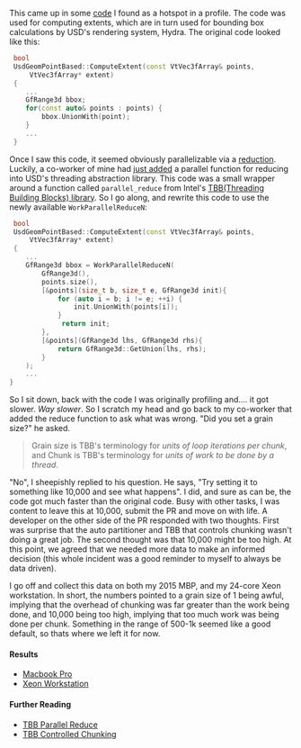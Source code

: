 This came up in some [code](https://github.com/PixarAnimationStudios/USD/pull/588/files#diff-ae871481ac1da2d3081de73c7245d8dd) 
I found as a hotspot in a profile. The code was used for computing extents, which are in turn used for bounding box calculations
by USD's rendering system, Hydra. The original code looked like this:

```c++
 bool
 UsdGeomPointBased::ComputeExtent(const VtVec3fArray& points,
     VtVec3fArray* extent)
 {
    ...
    GfRange3d bbox;
    for(const auto& points : points) {
        bbox.UnionWith(point);
    }
    ...
 }
```

Once I saw this code, it seemed obviously parallelizable via a [reduction](https://en.wikipedia.org/wiki/Fold_(higher-order_function)).
Luckily, a co-worker of mine had [just added](https://github.com/PixarAnimationStudios/USD/blob/master/pxr/base/lib/work/reduce.h) a parallel function for reducing into USD's threading abstraction library. This code was a small wrapper around a function 
called `parallel_reduce` from Intel's [TBB(Threading Building Blocks) library](https://software.intel.com/en-us/tbb-user-guide).
So I go along, and rewrite this code to use the newly available `WorkParallelReduceN`:
```c++
 bool
 UsdGeomPointBased::ComputeExtent(const VtVec3fArray& points,
     VtVec3fArray* extent)
 {
    ...
    GfRange3d bbox = WorkParallelReduceN(
        GfRange3d(),
        points.size(),
        [&points](size_t b, size_t e, GfRange3d init){
            for (auto i = b; i != e; ++i) {
                init.UnionWith(points[i]);
            }
             return init;
        },
        [&points](GfRange3d lhs, GfRange3d rhs){
            return GfRange3d::GetUnion(lhs, rhs);
        }
    );
    ...
}
```

So I sit down, back with the code I was originally profiling and.... it got slower. _Way slower_. So I scratch my
head and go back to my co-worker that added the reduce function to ask what was wrong. "Did you set a grain size?"
he asked. 

> Grain size is TBB's terminology for _units of loop iterations per chunk_, and Chunk is TBB's terminology for _units of work to be done by a thread_.

"No", I sheepishly replied to his question. He says, "Try setting it to something like 10,000 and see what happens". I did, and sure
as can be, the code got much faster than the original code. Busy with other tasks, I was content to leave this at 10,000, submit
the PR and move on with life. A developer on the other side of the PR responded with two thoughts. First was surprise that the
auto partitioner and TBB that controls chunking wasn't doing a great job. The second thought was that 10,000 might be too high.
At this point, we agreed that we needed more data to make an informed decision (this whole incident was a good reminder to myself
to always be data driven). 

I go off and collect this data on both my 2015 MBP, and my 24-core Xeon workstation. In short, the numbers pointed to a grain size of 
1 being awful, implying that the overhead of chunking was far greater than the work being done, and 10,000 being too high, implying that too much work was being done per chunk. Something in the range of 500-1k seemed like a good default, so thats where we left it
for now.

#### Results
- [Macbook Pro](./charts_mac.pdf)
- [Xeon Workstation](./results_workstation.md)

#### Further Reading
- [TBB Parallel Reduce](https://software.intel.com/en-us/node/506063)
- [TBB Controlled Chunking](https://software.intel.com/en-us/node/506060)
